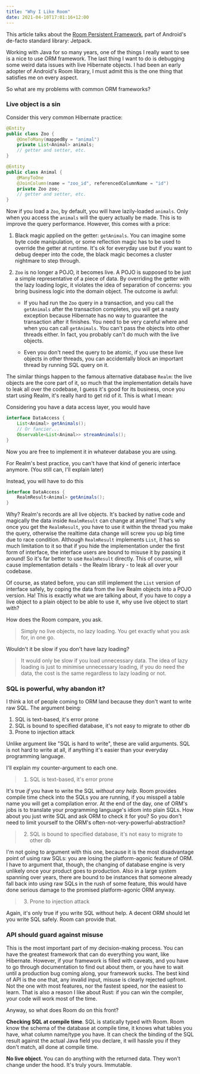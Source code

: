 ```yaml
---
title: "Why I Like Room"
date: 2021-04-10T17:01:16+12:00
---
```


This article talks about the [Room Persistent Framework](https://developer.android.com/training/data-storage/room),
part of Android's de-facto standard library: Jetpack.

Working with Java for so many years, one of the things I really want to see is a nice to use ORM framework.
The last thing I want to do is debugging some weird data issues with live Hibernate objects. I had been an 
early adopter of Android's Room library, I must admit this is the one thing that satisfies me on every
aspect.

So what are my problems with common ORM frameworks?

### Live object is a sin

Consider this very common Hibernate practice:

```java
@Entity
public class Zoo {
    @OneToMany(mappedBy = "animal")
    private List<Animal> animals;
    // getter and setter, etc.
}

@Entity
public class Animal {
    @ManyToOne
    @JoinColumn(name = "zoo_id", referencedColumnName = "id")
    private Zoo zoo;
    // getter and setter, etc.
}
```

Now if you load a `Zoo`, by default, you will have lazily-loaded `animals`. Only when you access the
`animals` will the query actually be made. This is to improve the query performance. However, this comes with a price:

1. Black magic applied on the getter: `getAnimals`. You can imagine some byte code manipulation, or some reflection
   magic has to be used to override the getter at runtime. It's ok for everyday use but if you want to debug deeper
   into the code, the black magic becomes a cluster nightmare to step through.
   
2. `Zoo` is no longer a POJO, it becomes live. A POJO is supposed to be just a simple representative of a piece of data. 
   By overriding the getter with the lazy loading logic, it violates the idea of separation of concerns: you bring 
   business logic into the domain object. The outcome is awful:
   
   * If you had run the `Zoo` query in a transaction, and you call the `getAnimals` after the transaction completes,
     you will get a nasty exception because Hibernate has no way to guarantee the transaction after it finishes. You
     need to be very careful where and when you can call `getAnimals`. You can't pass the objects into other threads
     either. In fact, you probably can't do much with the live objects.
     
   * Even you don't need the query to be atomic, if you use these live objects in other threads, you can accidentally 
     block an important thread by running SQL query on it.
     
     
The similar things happen to the famous alternative database `Realm`: the live objects are the core part of it, so much 
that the implementation details have to leak all over the codebase, I guess it's good for its business, once you 
start using Realm, it's really hard to get rid of it. This is what I mean:

Considering you have a data access layer, you would have

```java
interface DataAccess {
    List<Animal> getAnimals();
    // Or fancier...
    Observable<List<Animal>> streamAnimals();
}
```

Now you are free to implement it in whatever database you are using.

For Realm's best practice, you can't have that kind of generic interface anymore. (You still can, I'll explain later) 

Instead, you will have to do this

```java
interface DataAccess {
    RealmResult<Animal> getAnimals();
}
```

Why? Realm's records are all live objects. It's backed by native code and magically the data inside `RealmResult` can
change at anytime! That's why once you get the `RealmResult`, you have to use it within the thread you make the query, 
otherwise the realtime data change will screw you up big time due to race condition. Although `RealmResult` 
implements `List`, it has so much limitation to it so that if you hide the implementation under the first form of interface, 
the interface users are bound to misuse it by passing it around! So it's far better to use `RealmResult` directly. 
This of course, will cause implementation details - the Realm library - to leak all over your codebase. 

Of course, as stated before, you can still implement the `List` version of interface safely, by coping the data from
the live Realm objects into a POJO version. Ha! This is exactly what we are talking about, if you have to copy a live
object to a plain object to be able to use it, why use live object to start with?


How does the Room compare, you ask.

> Simply no live objects, no lazy loading. You get exactly what you ask for, in one go.

Wouldn't it be slow if you don't have lazy loading?

> It would only be slow if you load unnecessary data. The idea of lazy loading is just to minimise unnecessary loading,
> if you do need the data, the cost is the same regardless to lazy loading or not.

### SQL is powerful, why abandon it?

I think a lot of people coming to ORM land because they don't want to write raw SQL. The argument being:

1. SQL is text-based, it's error prone
2. SQL is bound to specified database, it's not easy to migrate to other db
3. Prone to injection attack

Unlike argument like "SQL is hard to write", these are valid arguments. SQL is not hard to write at all, if anything
it's easier than your everyday programming language.

I'll explain my counter-argument to each one.

> 1. SQL is text-based, it's error prone
 
It's true _if_ you have to write the SQL _without any help_. Room provides compile time check into the SQLs you are 
running, if you misspell a table name you will get a compilation error. At the end of the day, one of ORM's jobs is to
translate your programming language's idiom into plain SQLs. How about you just write SQL and ask ORM to check it for 
you? So you don't need to limit yourself to the ORM's often-not-very-powerful-abstraction?

> 2. SQL is bound to specified database, it's not easy to migrate to other db

I'm not going to argument with this one, because it is the most disadvantage point of using raw SQLs: you are losing
the platform-agonic feature of ORM. I have to argument that, though, the changing of database engine is very unlikely
once your product goes to production. Also in a large system spanning over years, there are bound to be instances that
someone already fall back into using raw SQLs in the rush of some feature, this would have done serious damage to the
promised platform-agonic ORM anyway.

> 3. Prone to injection attack

Again, it's only true if you write SQL without help. A decent ORM should let you write SQL safely. Room can provide
that.

### API should guard against misuse

This is the most important part of my decision-making process. You can have the greatest framework that can do
everything you want, like Hibernate. However, if your framework is filled with caveats, and you have to go through
documentation to find out about them, or you have to wait until a production bug coming along, your framework sucks.
The best kind of API is the one that, any invalid input, misuse is clearly rejected upfront. Not the one with
most features, nor the fastest speed, nor the easiest to learn. That is also a reason I like about Rust: if you can
win the compiler, your code will work most of the time.

Anyway, so what does Room do on this front? 

__Checking SQL at compile time__. SQL is statically typed with Room. Room know the schema of the database at
compile time, it knows what tables you have, what column name/type you have. It can check the binding of the SQL result
against the actual Java field you declare, it will hassle you if they don't match, all done at compile time.

__No live object__. You can do anything with the returned data. They won't change under the hood. It's truly yours. 
Immutable.
